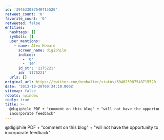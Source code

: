 ```yaml
---
id: '394623087540715520'
retweet_count: '0'
favorite_count: '0'
retweeted: false
entities:
  hashtags: []
  symbols: []
  user_mentions:
    - name: Alex Howard
      screen_name: digiphile
      indices:
        - '0'
        - '10'
      id_str: '1175221'
      id: '1175221'
  urls: []
original_url: https://twitter.com/benbalter/status/394623087540715520
date: '2013-10-28T00:34:10.000Z'
sitemap: false
robots: noindex
reply: true
title: >-
  @digiphile PDF + "comment on this blog" + "will not have the opportunity to
  incorporate feedback"
---
```


@digiphile PDF + "comment on this blog" + "will not have the opportunity to incorporate feedback"